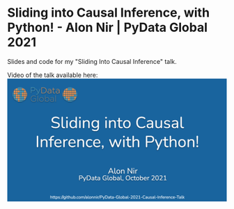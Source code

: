 # Sliding into Causal Inference, with Python! - Alon Nir | PyData Global 2021

Slides and code for my "Sliding Into Causal Inference" talk.

Video of the talk available here:<br>
[![Watch the video](cover_image.png)](https://youtu.be/l4gY0JM3J5I?t=0)


